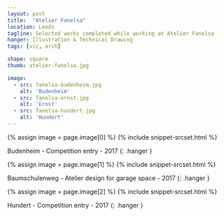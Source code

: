 ```yaml
---
layout: post
title:  "Atelier Fanelsa"
location: Leeds
tagline: Selected works completed while working at Atelier Fanelsa
hanger: Illustration & Technical Drawing
tags: [viz, arch]

shape: square
thumb: atelier-fanelsa.jpg

image:
  - src: fanelsa-budenheim.jpg
    alt: 'Budenheim'
  - src: fanelsa-ernst.jpg
    alt: 'Ernst'
  - src: fanelsa-hundert.jpg
    alt: 'Hundert'
---
```




{% assign image = page.image[0] %}
{% include snippet-srcset.html %}

Budenheim - Competition entry - 2017
{: .hanger }

{% assign image = page.image[1] %}
{% include snippet-srcset.html %}

Baumschulenweg - Atelier design for garage space - 2017
{: .hanger }

{% assign image = page.image[2] %}
{% include snippet-srcset.html %}

Hundert - Competition entry - 2017
{: .hanger }

